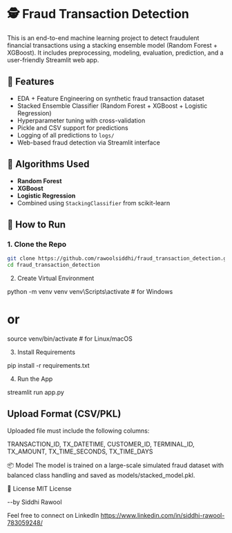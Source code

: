 # 🕵️ Fraud Transaction Detection

This is an end-to-end machine learning project to detect fraudulent financial transactions using a stacking ensemble model (Random Forest + XGBoost). It includes preprocessing, modeling, evaluation, prediction, and a user-friendly Streamlit web app.



## 🚀 Features

- EDA + Feature Engineering on synthetic fraud transaction dataset
- Stacked Ensemble Classifier (Random Forest + XGBoost + Logistic Regression)
- Hyperparameter tuning with cross-validation
- Pickle and CSV support for predictions
- Logging of all predictions to `logs/`
- Web-based fraud detection via Streamlit interface



## 🧠 Algorithms Used

- **Random Forest**
- **XGBoost**
- **Logistic Regression**
- Combined using `StackingClassifier` from scikit-learn




## 🧪 How to Run

### 1. Clone the Repo

```bash
git clone https://github.com/rawoolsiddhi/fraud_transaction_detection.git
cd fraud_transaction_detection

```

2. Create Virtual Environment

python -m venv venv
venv\Scripts\activate    # for Windows
# or
source venv/bin/activate # for Linux/macOS

3. Install Requirements

pip install -r requirements.txt

4. Run the App

streamlit run app.py



## Upload Format (CSV/PKL)
Uploaded file must include the following columns:

TRANSACTION_ID, TX_DATETIME, CUSTOMER_ID, TERMINAL_ID, TX_AMOUNT, TX_TIME_SECONDS, TX_TIME_DAYS


📦 Model
The model is trained on a large-scale simulated fraud dataset with balanced class handling and saved as models/stacked_model.pkl.

📃 License
MIT License


--by Siddhi Rawool

Feel free to connect on LinkedIn
https://www.linkedin.com/in/siddhi-rawool-783059248/

